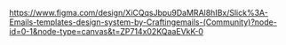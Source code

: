 https://www.figma.com/design/XiCQqsJbpu9DaMRAl8hIBx/Slick%3A-Emails-templates-design-system-by-Craftingemails-(Community)?node-id=0-1&node-type=canvas&t=ZP714x02KQaaEVkK-0